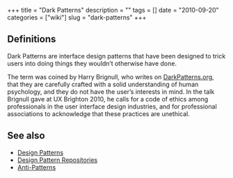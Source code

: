 +++
title = "Dark Patterns"
description = ""
tags = []
date = "2010-09-20"
categories = ["wiki"]
slug = "dark-patterns"
+++




<h2 id="toc0">Definitions</h2>
<p>Dark Patterns are interface design patterns that have been designed to trick users into doing things they wouldn’t otherwise have done.</p>

<p>The term was coined by Harry Brignull, who writes on <a href="http://darkpatterns.org/">DarkPatterns.org</a>, that they are carefully crafted with a solid understanding of human psychology, and they do not have the user’s interests in mind. In the talk Brignull gave at UX Brighton 2010, he calls for a code of ethics among professionals in the user interface design industries, and for professional associations to acknowledge that these practices are unethical.</p>


<h2 id="toc1">See also</h2>
<ul>
    <li> <a href="/design/design-patterns/">Design Patterns</a></li>
    <li> <a href="/design/design-pattern-repositories/">Design Pattern Repositories</a></li>
    <li> <a href="/design/anti-patterns/">Anti-Patterns</a></li>
</ul>
